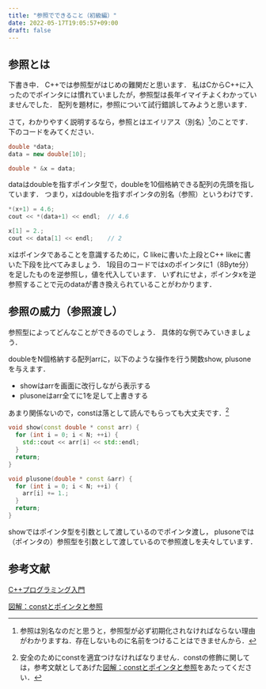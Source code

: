 ```yaml
---
title: "参照でできること（初級編）"
date: 2022-05-17T19:05:57+09:00
draft: false
---
```


## 参照とは

下書き中．
C++では参照型がはじめの難関だと思います．
私はCからC++に入ったのでポインタには慣れていましたが，参照型は長年イマイチよくわかっていませんでした．
配列を題材に，参照について試行錯誤してみようと思います．

さて，わかりやすく説明するなら，参照とはエイリアス（別名）[^1]のことです．
下のコードをみてください．

```cpp
double *data;
data = new double[10];

double * &x = data;
```

dataはdoubleを指すポインタ型で，doubleを10個格納できる配列の先頭を指しています．
つまり，xはdoubleを指すポインタの別名（参照）というわけです．

```cpp
*(x+1) = 4.6;
cout << *(data+1) << endl;  // 4.6

x[1] = 2.;
cout << data[1] << endl;    // 2
```

xはポインタであることを意識するために，C likeに書いた上段とC++ likeに書いた下段を比べてみましょう．
1段目のコードではxのポインタに1（8Byte分）を足したものを逆参照し，値を代入しています．
いずれにせよ，ポインタxを逆参照することで元のdataが書き換えられていることがわかります．

## 参照の威力（参照渡し）

参照型によってどんなことができるのでしょう．
具体的な例でみていきましょう．

doubleをN個格納する配列arrに，以下のような操作を行う関数show, plusoneを与えます．

- showはarrを画面に改行しながら表示する
- plusoneはarr全てに1を足して上書きする

あまり関係ないので，constは落として読んでもらっても大丈夫です．[^2]

```cpp
void show(const double * const arr) { 
  for (int i = 0; i < N; ++i) {
    std::cout << arr[i] << std::endl;
  }
  return;
}

void plusone(double * const &arr) { 
  for (int i = 0; i < N; ++i) {
    arr[i] += 1.;
  }
  return;
}
```

showではポインタ型を引数として渡しているのでポインタ渡し，
plusoneでは（ポインタの）参照型を引数として渡しているので参照渡しを夫々しています．

[^1]:参照は別名なのだと思うと，参照型が必ず初期化されなければならない理由がわかりますね．存在しないものに名前をつけることはできませんから．

[^2]:安全のためにconstを適宜つけなければなりません．constの修飾に関しては，参考文献としてあげた[図解：constとポインタと参照](https://qiita.com/yohhoy/items/feadbe1a245caadc44f7)をあたってください．

## 参考文献

[C++プログラミング入門](https://www.amazon.co.jp/C-%E3%83%97%E3%83%AD%E3%82%B0%E3%83%A9%E3%83%9F%E3%83%B3%E3%82%B0%E5%85%A5%E9%96%80-%E3%82%B0%E3%83%AC%E3%82%B4%E3%83%AA%E3%83%BC-%E3%82%B5%E3%83%86%E3%82%A3%E3%82%A2/dp/4873110637)

[図解：constとポインタと参照](https://qiita.com/yohhoy/items/feadbe1a245caadc44f7)
